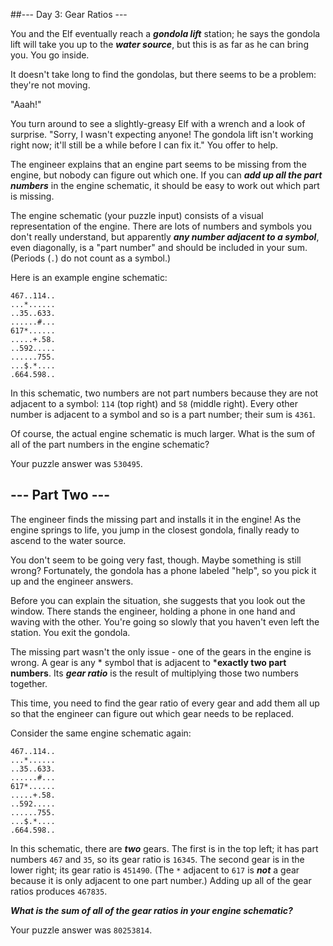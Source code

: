 ##--- Day 3: Gear Ratios ---

You and the Elf eventually reach a ***gondola lift*** station; he says the gondola lift will take you up to the ***water source***, but this is as far as he can bring you. You go inside.

It doesn't take long to find the gondolas, but there seems to be a problem: they're not moving.

"Aaah!"

You turn around to see a slightly-greasy Elf with a wrench and a look of surprise. "Sorry, I wasn't expecting anyone! The gondola lift isn't working right now; it'll still be a while before I can fix it." You offer to help.

The engineer explains that an engine part seems to be missing from the engine, but nobody can figure out which one. If you can ***add up all the part numbers*** in the engine schematic, it should be easy to work out which part is missing.

The engine schematic (your puzzle input) consists of a visual representation of the engine. There are lots of numbers and symbols you don't really understand, but apparently ***any number adjacent to a symbol***, even diagonally, is a "part number" and should be included in your sum. (Periods (`.`) do not count as a symbol.)

Here is an example engine schematic:
```
467..114..
...*......
..35..633.
......#...
617*......
.....+.58.
..592.....
......755.
...$.*....
.664.598..
```

In this schematic, two numbers are not part numbers because they are not adjacent to a symbol: `114` (top right) and `58` (middle right). Every other number is adjacent to a symbol and so is a part number; their sum is `4361`.

Of course, the actual engine schematic is much larger. What is the sum of all of the part numbers in the engine schematic?

Your puzzle answer was `530495`.

## --- Part Two ---

The engineer finds the missing part and installs it in the engine! As the engine springs to life, you jump in the closest gondola, finally ready to ascend to the water source.

You don't seem to be going very fast, though. Maybe something is still wrong? Fortunately, the gondola has a phone labeled "help", so you pick it up and the engineer answers.

Before you can explain the situation, she suggests that you look out the window. There stands the engineer, holding a phone in one hand and waving with the other. You're going so slowly that you haven't even left the station. You exit the gondola.

The missing part wasn't the only issue - one of the gears in the engine is wrong. A gear is any * symbol that is adjacent to ***exactly two part numbers**. Its ***gear ratio*** is the result of multiplying those two numbers together.

This time, you need to find the gear ratio of every gear and add them all up so that the engineer can figure out which gear needs to be replaced.

Consider the same engine schematic again:
```
467..114..
...*......
..35..633.
......#...
617*......
.....+.58.
..592.....
......755.
...$.*....
.664.598..
```

In this schematic, there are ***two*** gears. The first is in the top left; it has part numbers `467` and `35`, so its gear ratio is `16345`. The second gear is in the lower right; its gear ratio is `451490`. (The `*` adjacent to `617` is ***not*** a gear because it is only adjacent to one part number.) Adding up all of the gear ratios produces `467835`.

***What is the sum of all of the gear ratios in your engine schematic?***

Your puzzle answer was `80253814`.

